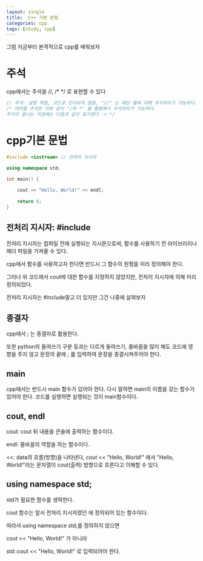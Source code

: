 ```yaml
---
layout: single
title:  C++ 기본 문법
categories: cpp
tags: [study, cpp]
---
```



그럼 지금부터 본격적으로 cpp를 배워보자

# 주석

cpp에서는 주석을 //, /* */ 로 표현할 수 있다

```cpp
// 주석: 설명 역할, 코드로 인식되지 않음, "//" 는 해당 줄에 대해 주석처리가 가능하다.
/* 여러줄 주석은 이와 같이 "/와 *" 를 활용해서 주석처리가 가능하다. 
주석이 끝나는 지점에는 다음과 같이 표기한다 -> */
```

# cpp기본 문법

```cpp
#include <iostream> // 전처리 지시자

using namespace std;

int main() {
    
    cout << "Hello, World!" << endl;
    
    return 0;
}
```
## 전처리 지시자: #include
전처리 지시자는 컴파일 전에 실행되는 지시문으로써, 함수를 사용하기 전 라이브러리나 헤더 파일을 가져올 수 있다.

cpp에서 함수를 사용하고자 한다면 반드시 그 함수의 원형을 미리 정의해야 한다.

그러나 위 코드에서 cout에 대한 함수를 지정하지 않았지만, 전처리 지시자에 의해 미리 정의되었다.

전처리 지시자는 #include말고 더 있지만 그건 나중에 살펴보자

## 종결자
cpp에서 ; 는 종결자로 활용한다.

또한 python의 들여쓰기 구분 등과는 다르게 들여쓰기, 줄바꿈을 많이 해도 코드에 영향을 주지 않고 문장의 끝에 ; 를 입력하여 문장을 종결시켜주어야 한다.

## main
cpp에서는 반드시 main 함수가 있어야 한다. 다시 말하면 main의 이름을 갖는 함수가 있어야 한다.
코드를 실행하면 실행되는 것이 main함수이다.

## cout, endl
cout: cout 뒤 내용을 콘솔에 출력하는 함수이다.

endl: 줄바꿈의 역할을 하는 함수이다.

<<: data의 흐름(방향)을 나타낸다, cout << "Hello, World!" 에서 "Hello, World!"라는 문자열이 cout(출력) 방향으로 흐른다고 이해할 수 있다. 

## using namespace std;

std가 필요한 함수를 생략한다.

cout 함수는 앞서 전처리 지시자였던 <iostream>에 정의되어 있는 함수이다.

따라서 using namespace std;를 정의하지 않으면

cout << "Hello, World!" 가 아니라

std::cout << "Hello, World!" 로 입력되어야 한다.
